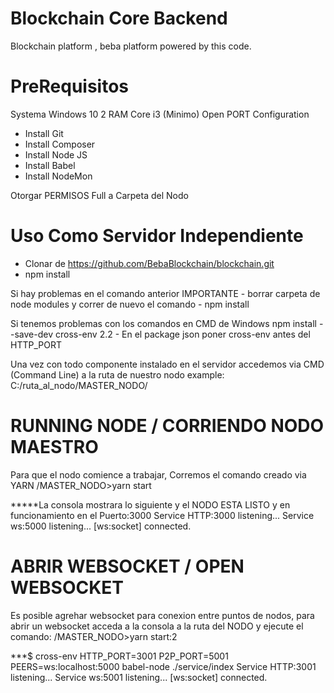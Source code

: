 # Blockchain Core Backend
Blockchain platform , beba platform powered by this code.


# PreRequisitos

Systema Windows 10
2 RAM Core i3 (Minimo)
Open PORT Configuration 

- Install Git
- Install Composer
- Install Node JS
- Install Babel 
- Install NodeMon

Otorgar PERMISOS Full a Carpeta del Nodo


# Uso Como Servidor Independiente 

- Clonar de https://github.com/BebaBlockchain/blockchain.git
- npm install

Si hay problemas en el comando anterior IMPORTANTE - borrar carpeta de node modules y correr de nuevo el comando - npm install

Si tenemos problemas con los comandos en CMD de Windows 
npm install --save-dev cross-env
2.2 - En el package json poner cross-env antes del HTTP_PORT

Una vez con todo componente instalado en el servidor accedemos via CMD (Command Line) a la ruta de nuestro nodo
example:
C:/ruta_al_nodo/MASTER_NODO/





# RUNNING NODE / CORRIENDO NODO MAESTRO
Para que el nodo comience a trabajar, Corremos el comando creado via YARN
/MASTER_NODO>yarn start

*****La consola mostrara lo siguiente y el NODO ESTA LISTO y en funcionamiento en el Puerto:3000
Service HTTP:3000 listening...
Service ws:5000 listening...
[ws:socket] connected.





# ABRIR WEBSOCKET / OPEN WEBSOCKET
Es posible agrehar websocket para conexion entre puntos de nodos, para abrir un websocket acceda a la consola a la ruta del NODO y ejecute el comando:
/MASTER_NODO>yarn start:2  


***$ cross-env HTTP_PORT=3001 P2P_PORT=5001 PEERS=ws:localhost:5000 babel-node ./service/index
Service HTTP:3001 listening...
Service ws:5001 listening...
[ws:socket] connected.
